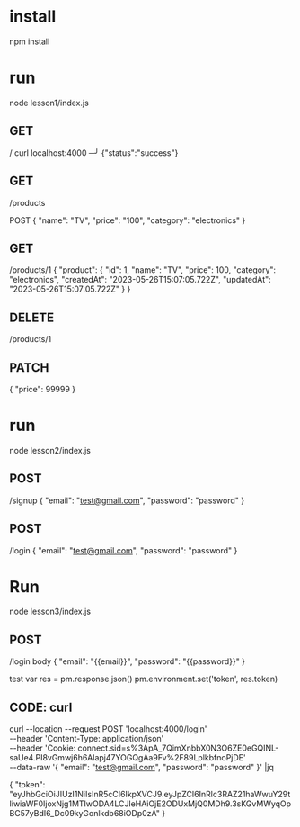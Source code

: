# install
npm install

# run
node lesson1/index.js

## GET
/
curl localhost:4000                                                                                ─╯
{"status":"success"}

## GET
/products

POST
{
    "name": "TV",
    "price": "100",
    "category": "electronics"
}

## GET
/products/1
{
    "product": {
        "id": 1,
        "name": "TV",
        "price": 100,
        "category": "electronics",
        "createdAt": "2023-05-26T15:07:05.722Z",
        "updatedAt": "2023-05-26T15:07:05.722Z"
    }
}

## DELETE
/products/1

## PATCH
{
    "price": 99999
}

# run
node lesson2/index.js

## POST
/signup
{
    "email": "test@gmail.com",
    "password": "password"
}

## POST
/login
{
    "email": "test@gmail.com",
    "password": "password"
}

# Run
node lesson3/index.js

## POST
/login
body
{
    "email": "{{email}}",
    "password": "{{password}}"
}


test
var res = pm.response.json()
pm.environment.set('token', res.token)


## CODE: curl
curl --location --request POST 'localhost:4000/login' \
--header 'Content-Type: application/json' \
--header 'Cookie: connect.sid=s%3ApA_7QimXnbbX0N3O6ZE0eGQINL-saUe4.PI8vGmwj6h6Alapj47YOGQgAa9Fv%2F89LplkbfnoPjDE' \
--data-raw '{
    "email": "test@gmail.com",
    "password": "password"
}' |jq

{
  "token": "eyJhbGciOiJIUzI1NiIsInR5cCI6IkpXVCJ9.eyJpZCI6InRlc3RAZ21haWwuY29tIiwiaWF0IjoxNjg1MTIwODA4LCJleHAiOjE2ODUxMjQ0MDh9.3sKGvMWyqOpBC57yBdI6_Dc09kyGonlkdb68iODp0zA"
}